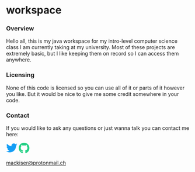 # workspace

### Overview
Hello all, this is my java workspace for my intro-level computer science class I am currently taking at my university. Most of these projects are extremely basic, but I like keeping them on record so I can access them anywhere.

### Licensing
None of this code is licensed so you can use all of it or parts of it however you like. But it would be nice to give me some credit somewhere in your code.

### Contact
If you would like to ask any questions or just wanna talk you can contact me here:

<a href="http://twitter.com/grrmln"><img src="images/twitter-share-btn.png" width="30px" /></a>
<a href="http://github.com/grrmln"><img src="images/github-share-btn.png" width="30px" /></a>

[mackiser@protonmail.ch](mailto:mackiser@protonmail.ch)
